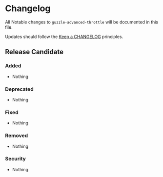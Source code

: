 # Changelog

All Notable changes to `guzzle-advanced-throttle` will be documented in this file.

Updates should follow the [Keep a CHANGELOG](http://keepachangelog.com/) principles.

## Release Candidate

### Added
- Nothing

### Deprecated
- Nothing

### Fixed
- Nothing

### Removed
- Nothing

### Security
- Nothing
